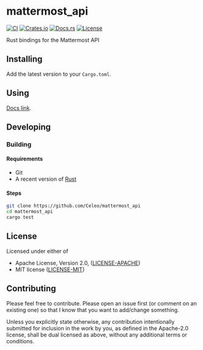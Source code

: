 # mattermost_api

[![CI](https://github.com/Celeo/mattermost_api/actions/workflows/ci.yml/badge.svg)](https://github.com/Celeo/mattermost_api/actions/workflows/ci.yml)
[![Crates.io](https://img.shields.io/crates/v/mattermost_api.svg)](https://crates.io/crates/mattermost_api)
[![Docs.rs](https://docs.rs/mattermost_api/badge.svg)](https://docs.rs/mattermost_api)
[![License](https://img.shields.io/crates/l/mattermost_api)](https://github.com/Celeo/mattermost_api/blob/master/Cargo.toml#L10)

Rust bindings for the Mattermost API

## Installing

Add the latest version to your `Cargo.toml`.

## Using

[Docs link](https://docs.rs/mattermost_api).

## Developing

### Building

#### Requirements

* Git
* A recent version of [Rust](https://www.rust-lang.org/tools/install)

#### Steps

```sh
git clone https://github.com/Celeo/mattermost_api
cd mattermost_api
cargo test
```

## License

Licensed under either of

* Apache License, Version 2.0, ([LICENSE-APACHE](LICENSE-APACHE))
* MIT license ([LICENSE-MIT](LICENSE-MIT))

## Contributing

Please feel free to contribute. Please open an issue first (or comment on an existing one) so that I know that you want to add/change something.

Unless you explicitly state otherwise, any contribution intentionally submitted for inclusion in the work by you, as defined in the Apache-2.0 license, shall be dual licensed as above, without any additional terms or conditions.
